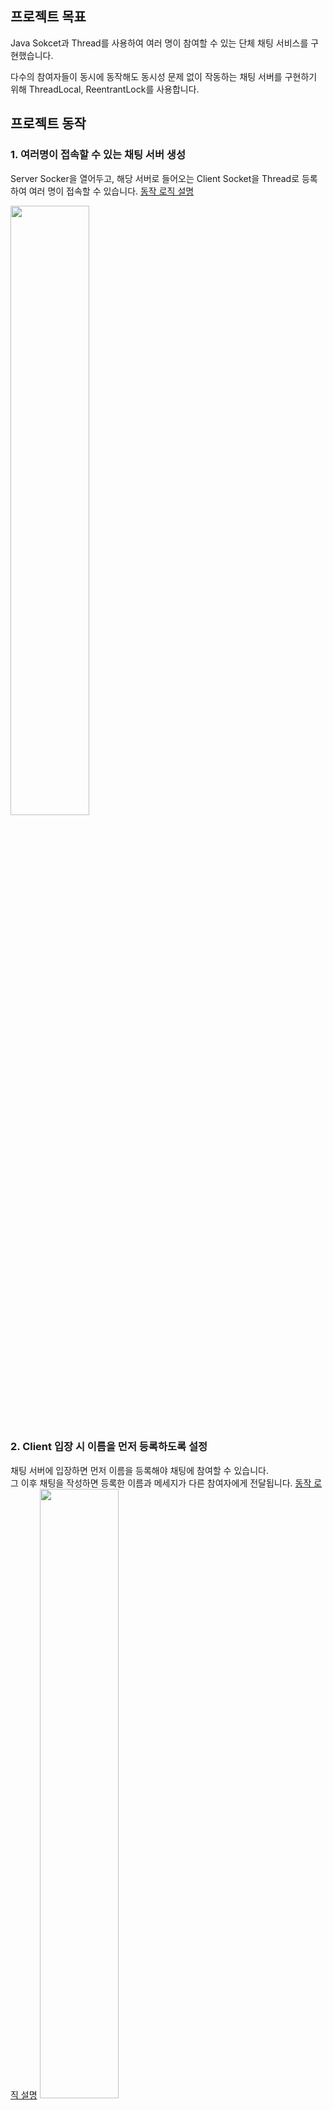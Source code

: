 ## 프로젝트 목표
Java Sokcet과 Thread를 사용하여 여러 명이 참여할 수 있는 단체 채팅 서비스를 구현했습니다.

다수의 참여자들이 동시에 동작해도 동시성 문제 없이 작동하는 채팅 서버를 구현하기 위해 ThreadLocal, ReentrantLock를 사용합니다.

## 프로젝트 동작
### 1. 여러명이 접속할 수 있는 채팅 서버 생성
Server Socker을 열어두고, 해당 서버로 들어오는 Client Socket을 Thread로 등록하여 여러 명이 접속할 수 있습니다. [동작 로직 설명](https://coding-business.tistory.com/111#%EC%97%AC%EB%9F%AC-client%EA%B0%80-%EC%A0%91%EC%86%8D%ED%95%A0-%EC%88%98-%EC%9E%88%EB%8A%94-%EC%84%9C%EB%B2%84-%EC%83%9D%EC%84%B1)

<img width="50%" src="https://blog.kakaocdn.net/dn/mWDS6/btsd0o1yGu4/n1GHVjJDY5irPoBftWuR2K/img.gif"/>


### 2. Client 입장 시 이름을 먼저 등록하도록 설정
채팅 서버에 입장하면 먼저 이름을 등록해야 채팅에 참여할 수 있습니다.  
그 이후 채팅을 작성하면 등록한 이름과 메세지가 다른 참여자에게 전달됩니다.
[동작 로직 설명](https://coding-business.tistory.com/111#client-%EC%9E%85%EC%9E%A5-%EC%8B%9C-%EC%9D%B4%EB%A6%84%EC%9D%84-%EB%A8%BC%EC%A0%80-%EB%93%B1%EB%A1%9D%ED%95%B4%EC%95%BC-%EC%B1%84%ED%8C%85-%EB%A9%94%EC%84%B8%EC%A7%80-%EC%9E%91%EC%84%B1-%EA%B0%80%EB%8A%A5%ED%95%98%EB%8F%84%EB%A1%9D-%EC%84%A4%EC%A0%95)
<img width="50%" src="https://blog.kakaocdn.net/dn/cojlcs/btsd5X2KDBe/6z4b5VahQluPNyxvotSI01/img.gif">

### 3. Header와 Body로 구성된 형태의 프로토콜을 구현하여 다양한 종류와 길이의 데이터를 통신
채팅 서버에 사용한 프로토콜 형식은 [Header : [길이(4바이트)][메세지 종류(4바이트)]] - [Body] 입니다. 먼저 고정된 8바이트 크기의 헤더 데이터를 교환합니다. 헤더에는 실제 데이터가 담긴 바디의 길이와 메세지 종류 정보가 담겨 있습니다. 헤더에 명시된 길이만큼 데이터를 받아오고, 메시지 종류에 맞게 로직을 처리할 수 있습니다. [동작 로직 설명](https://coding-business.tistory.com/111#header%EC%99%80-body%EB%A1%9C-%EA%B5%AC%EC%84%B1%EB%90%9C-%ED%98%95%ED%83%9C%EC%9D%98-%ED%94%84%EB%A1%9C%ED%86%A0%EC%BD%9C%EC%9D%84-%EA%B5%AC%ED%98%84%ED%95%98%EC%97%AC-%EB%8B%A4%EC%96%91%ED%95%9C-%EC%A2%85%EB%A5%98%EC%99%80-%EA%B8%B8%EC%9D%B4%EC%9D%98-%EB%8D%B0%EC%9D%B4%ED%84%B0%EB%A5%BC-%ED%86%B5%EC%8B%A0-%EC%9D%B4%EB%A6%84-%EB%93%B1%EB%A1%9D,-%EB%AC%B8%EC%9E%90-%EB%A9%94%EC%84%B8%EC%A7%80,-%EC%9D%B4%EB%AF%B8%EC%A7%80%ED%8C%8C%EC%9D%BC)

<img width="50%" src="https://img1.daumcdn.net/thumb/R1280x0/?scode=mtistory2&fname=https%3A%2F%2Fblog.kakaocdn.net%2Fdn%2Fnd37J%2FbtsdZz3HSSe%2FHOJuNtSsCge6BQGskfcTyK%2Fimg.png">

<img width="50%" src="https://blog.kakaocdn.net/dn/qXDQL/btsd0RWHIfB/jkqFNcc4NZHF8fewDJXnT1/img.gif">

### 4. 참여자가 나가면 해당 참여자의 받고, 보낸 메세지 수를 전송
채팅 서버는 각 클라이언트가 받고 보낸 메세지 수를 저장하고 있으며, 클라이언트가 종료될 때 해당 클라이언트의 받고 보낸 메세지 수를 나머지 참여자들에게 전달합니다. [동작 로직 설명](https://coding-business.tistory.com/111#client-%EC%A2%85%EB%A3%8C-%EC%8B%9C-%EB%B3%B4%EB%82%B8-%EB%A9%94%EC%84%B8%EC%A7%80,-%EB%B0%9B%EC%9D%80-%EB%A9%94%EC%84%B8%EC%A7%80-%EC%88%98-%EB%82%A8%EC%95%84%EC%9E%88%EB%8A%94-%EC%B0%B8%EC%97%AC%EC%9E%90%EC%97%90%EA%B2%8C-%EB%B3%B4%EB%82%B4%EA%B8%B0)

<img width="50%" src="https://blog.kakaocdn.net/dn/bkeofQ/btsgDKaAx9Y/DXNrIFmRlR8vpJJ098PleK/img.gif">
